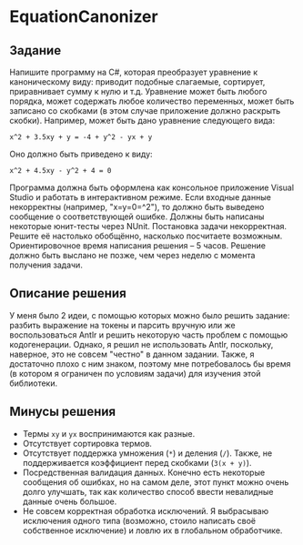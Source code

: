 # EquationCanonizer
## Задание

Напишите программу на C#, которая преобразует уравнение к каноническому виду: приводит подобные слагаемые, сортирует, приравнивает сумму к нулю и т.д.
Уравнение может быть любого порядка, может содержать любое количество переменных, может быть записано со скобками (в этом случае приложение должно раскрыть скобки).
Например, может быть дано уравнение следующего вида:

    x^2 + 3.5xy + y = -4 + y^2 - yx + y

Оно должно быть приведено к виду:

    x^2 + 4.5xy - y^2 + 4 = 0

Программа должна быть оформлена как консольное приложение Visual Studio и работать в интерактивном режиме.
Если входные данные некорректны (например, "x=y=0=^2"), то должно быть выведено сообщение о соответствующей ошибке.
Должны быть написаны некоторые юнит-тесты через NUnit.
Постановка задачи некорректная. Решите её настолько обобщённо, насколько посчитаете возможным.
Ориентировочное время написания решения – 5 часов. Решение должно быть выслано не позже, чем через неделю с момента получения задачи.

## Описание решения

У меня было 2 идеи, с помощью которых можно было решить задание: разбить выражение на токены и парсить вручную или же воспользоваться Antlr и решить некоторую часть проблем с помощью кодогенерации.
Однако, я решил не использовать Antlr, поскольку, наверное, это не совсем "честно" в данном задании. Также, я достаточно плохо с ним знаком, поэтому мне потребовалось бы время (в котором я ограничен по условиям задачи) для изучения этой библиотеки.

## Минусы решения

 * Термы `xy` и `yx` воспринимаются как разные.
 * Отсутствует сортировка термов.
 * Отсутствует поддержка умножения (`*`) и деления (`/`). Также, не поддерживается коэффициент перед скобками (`3(x + y)`).
 * Посредственная валидация данных. Конечно есть некоторые сообщения об ошибках, но на самом деле, этот пункт можно очень долго улучшать, так как количество способ ввести невалидные данные очень большое.
 * Не совсем корректная обработка исключений. Я выбрасываю исключения одного типа (возможно, стоило написать своё собственное исключение) и ловлю их в глобальном обработчике.
